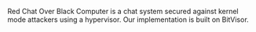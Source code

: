 Red Chat Over Black Computer is a chat system secured against kernel mode attackers using a hypervisor.
Our implementation is built on BitVisor.
